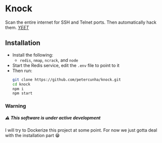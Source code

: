 # Knock
Scan the entire internet for SSH and Telnet ports. Then automatically hack them. [*YEET*](https://www.youtube.com/watch?v=hTekDcdtVcg)

## Installation
- Install the following:
  - `redis`, `nmap`, `ncrack`, and `node`
- Start the Redis service, edit the `.env` file to point to it
- Then run:
  ```bash
  git clone https://github.com/petercunha/knock.git
  cd knock
  npm i
  npm start
  ```


### Warning
##### :warning: This software is under active development
I will try to Dockerize this project at some point. For now we just gotta deal with the installation part :grin:
